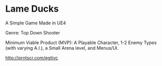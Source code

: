 # Lame Ducks
A Simple Game Made in UE4

Genre: Top Down Shooter

Minimum Viable Product (MVP): 
A Playable Character, 1-2 Enemy Types (with varying A.I.), a Small Arena level, and Menus/UI.

http://prntscr.com/egtivc
